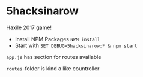 # 5hacksinarow
Haxile 2017 game!

- Install NPM Packages `NPM install`
- Start with `SET DEBUG=5hacksinarow:* & npm start`

`app.js` has section for routes available

`routes`-folder is kind a like countroller